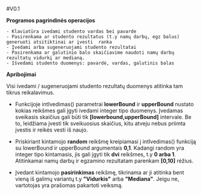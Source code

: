 #V0.1

**Programos pagrindinės operacijos**

```
- Klaviatūra ivedami studento vardas bei pavarde
- Pasirenkama ar studento rezultatus (t.y namų darbų, egz balus) generuoti atsitiktinai ar įvesti  ranka
- Įvedami arba sugeneruojami studento rezultatai
- Pasirenkama ar galutinio balo skaičiavime naudoti namų darbų rezultatų vidurkį ar medianą.
- Išvedami studento duomenys: pavardė, vardas, galutinis balas
```

**Apribojimai**

Visi ivedami / sugeneruojami studento rezultatų duomenys atitinka tam tikrus reikalavimus. 

- Funkcijoje intIvedimas() parametrai **lowerBound** ir **upperBound** nustato kokias reikšmes gali įgyti ivedami integer tipo duomenys. Įvedamas sveikasis skaičius gali būti tik **[**lowerbound,upperBound**]** intervale. Be to, leidžiama įvesti tik sveikuosius skaičius, kitu atveju nebus priimta įvestis ir reikės vesti iš naujo. 

- Priskiriant kintamojo **random** reikšmę kreipiamasi į intIvedimas() funkciją su lowerBound ir upperBound argumentais **0,1**. Kadangi random yra integer tipo kintamasis, jis gali įgyti tik **dvi** reikšmes, t.y **0 arba 1**. Atitinkamai namų darbų ir egzamino rezultatam parenkam **[0,10]** rėžius.


- Įvedant kintamojo **pasirinkimas** reikšmę, tikrinama ar ji atitinka bent vieną iš galimų variantų t.y **"Vidurkis"** arba **"Mediana"**. Jeigu ne, vartotojas yra prašomas pakartoti veiksmą.
